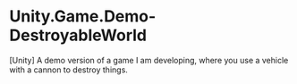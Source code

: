 # Unity.Game.Demo-DestroyableWorld
[Unity] A demo version of a game I am developing, where you use a vehicle with a cannon to destroy things.
